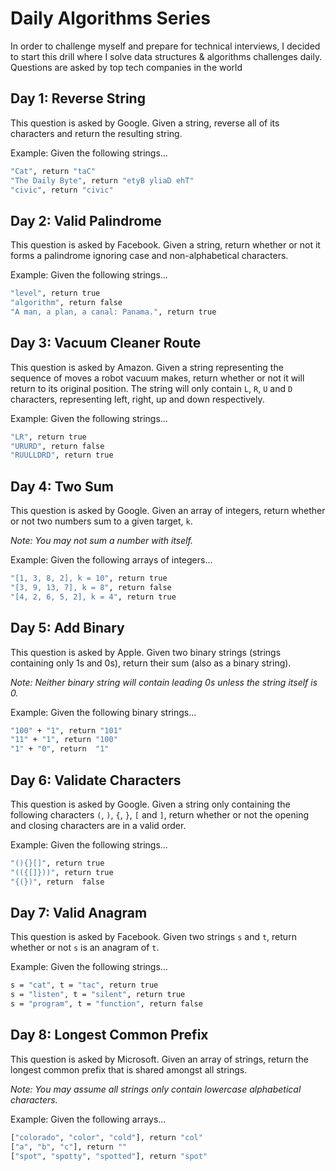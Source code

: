 # Daily Algorithms Series
In order to challenge myself and prepare for technical interviews, I decided to start this drill where I solve data structures & algorithms challenges daily. Questions are asked by top tech companies in the world

## Day 1: Reverse String
This question is asked by Google. Given a string, reverse all of its characters and return the resulting string.

Example: Given the following strings...

```bash
"Cat", return "taC"
"The Daily Byte", return "etyB yliaD ehT"
"civic", return "civic"
```

## Day 2: Valid Palindrome
This question is asked by Facebook. Given a string, return whether or not it forms a palindrome ignoring case and non-alphabetical characters.

Example: Given the following strings...

```bash
"level", return true
"algorithm", return false
"A man, a plan, a canal: Panama.", return true
```
## Day 3: Vacuum Cleaner Route
This question is asked by Amazon. Given a string representing the sequence of moves a robot vacuum makes, return whether or not it will return to its original position. The string will only contain ```L```, ```R```, ```U``` and ```D``` characters, representing left, right, up and down respectively.

Example: Given the following strings...

```bash
"LR", return true
"URURD", return false
"RUULLDRD", return true
```

## Day 4: Two Sum
This question is asked by Google. Given an array of integers, return whether or not two numbers sum to a given target, ```k```.

_Note: You may not sum a number with itself._

Example: Given the following arrays of integers...

```bash
"[1, 3, 8, 2], k = 10", return true
"[3, 9, 13, 7], k = 8", return false
"[4, 2, 6, 5, 2], k = 4", return true
```

## Day 5: Add Binary
This question is asked by Apple. Given two binary strings (strings containing only 1s and 0s), return their sum (also as a binary string).

_Note: Neither binary string will contain leading 0s unless the string itself is 0._

Example: Given the following binary strings...

```bash
"100" + "1", return "101"
"11" + "1", return "100"
"1" + "0", return  "1"
```

## Day 6: Validate Characters
This question is asked by Google.  Given a string only containing the following characters ```(```, ```)```, ```{```, ```}```, ```[``` and ```]```, return whether or not the opening and closing characters are in a valid order.

Example: Given the following strings...

```bash
"(){}[]", return true
"(({[]}))", return true
"{(})", return  false
```

## Day 7: Valid Anagram
This question is asked by Facebook. Given two strings ```s``` and ```t```, return whether or not ```s``` is an anagram of ```t```.

Example: Given the following strings...

```bash
s = "cat", t = "tac", return true
s = "listen", t = "silent", return true
s = "program", t = "function", return false
```

## Day 8: Longest Common Prefix
This question is asked by Microsoft. Given an array of strings, return the longest common prefix that is shared amongst all strings.

_Note: You may assume all strings only contain lowercase alphabetical characters._

Example: Given the following arrays...

```bash
["colorado", "color", "cold"], return "col"
["a", "b", "c"], return ""
["spot", "spotty", "spotted"], return "spot"
```

